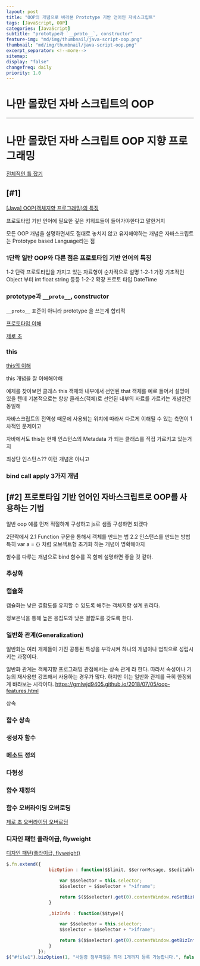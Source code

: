 ```yaml
---
layout: post
title: "OOP의 개념으로 바라본 Prototype 기반 언어인 자바스크립트"
tags: [JavaScript, OOP]
categories: [JavaScript]
subtitle: "prototype과 `__proto__`, constructor"
feature-img: "md/img/thumbnail/java-script-oop.png"    
thumbnail: "md/img/thumbnail/java-script-oop.png"
excerpt_separator: <!--more-->
sitemap:
display: "false"
changefreq: daily
priority: 1.0
---
```


<!--more-->

# 나만 몰랐던 자바 스크립트의 OOP

---

# 나만 몰랐던 자바 스크립트 OOP 지향 프로그래밍


[전체적인 틀 잡기 ](https://developer.mozilla.org/ko/docs/Web/JavaScript/Introduction_to_Object-Oriented_JavaScript)

## [#1] 

[[Java] OOP(객체지향 프로그래밍)의 특징](https://gmlwjd9405.github.io/2018/07/05/oop-features.html)

프로토타입 기반 언어에 필요한 깊은 키워드들이 들어가야한다고 말한거지

모든 OOP 개념을 설명하면서도 절대로 놓치지 않고 유지해야하는 개념은 자바스크립트는 Prototype based Language라는 점

### 1단락 일반 OOP와 다른 점은 프로토타입 기반 언어의 특징
 1-2 단락 프로토타입을 가지고 있는 자료형이 순차적으로 설명
    1-2-1 가장 기초적인 Object 부터 int float string 등등
    1-2-2 확장 프로토 타입 DateTime

###  prototype과 `__proto__`, constructor

`__proto__`  표준이 아니라 prototype 을 쓰는게 합리적

[프로토타입 이해](http://www.nextree.co.kr/p7323/)

[제로 초]((https://www.zerocho.com/category/JavaScript/post/573c2acf91575c17008ad2fc)
)

### this

[this의 이해](http://webframeworks.kr/tutorials/translate/explanation-of-this-in-javascript-1/)

this 개념을 잘 이해해야해

예제를 찾아보면 클래스 this 객체와 내부에서 선언된 that 객체를 예로 들어서 설명이 있을 텐데  기본적으로는 항상 클래스(객체)로 선언된 내부의 자료를 가르키는 개념인건 동일해

자바스크립트의 전역성 때문에 사용되는 위치에 따라서 다르게 이해될 수 있는 측면이 1차적인 문제이고

자바에서도 this는 현재 인스턴스의 Metadata 가 되는 클래스를 직접 가르키고 있는거지

최상단 인스턴스?? 이런 개념은 아니고

### bind call apply 3가지 개념

## [#2] 프로토타입 기반 언어인 자바스크립트로 OOP를 사용하는 기법

일반 oop 예를 먼저 적절하게 구성하고 js로 샘플 구성하면 되겠다

2단락에서
  2.1 Function 구문을 통해서 객체를 만드는 법
  2.2 인스턴스를 만드는 방법
특히 var a = {} 처럼 오브젝트형 초기화 하는 개념이 명확해야지

함수를 다루는 개념으로 bind 함수를 꼭 함께 설명하면 좋을 것 같아.

### 추상화

### 캡슐화
캡슐화는 낮은 결합도를 유지할 수 있도록 해주는 객체지향 설계 원리다.

 정보은닉을 통해 높은 응집도와 낮은 결합도를 갖도록 한다.

 ### 일반화 관계(Generalization)
 일반화는 여러 개체들이 가진 공통된 특성을 부각시켜 하나의 개념이나 법칙으로 성립시키는 과정이다.

 일반화 관계는 객체지향 프로그래밍 관점에서는 상속 관계 라 한다.
 따라서 속성이나 기능의 재사용만 강조해서 사용하는 경우가 많다.
 하지만 이는 일반화 관계를 극히 한정되게 바라보는 시각이다.
 https://gmlwjd9405.github.io/2018/07/05/oop-features.html

 상속


### 함수 상속





### 생성자 함수

### 메소드 정의



### 다형성

### 함수 재정의

### 함수 오버라이딩 오버로딩

[제로 초 오버라이딩 오버로딩](https://www.zerocho.com/category/JavaScript/post/59c17a58f40d2800197c65d6)

### 디자인 패턴 플라이급, flyweight

[디자인 패턴(플라이급, flyweight)](https://www.zerocho.com/category/JavaScript/post/57bbb0a3f6f59c170071d2e2)

``` javascript
$.fn.extend({
                bizOption : function($$limit, $$errorMesage, $$editable){

                    var $$selector = this.selector;
                    $$selector = $$selector + ">iframe";

                    return $($$selector).get(0).contentWindow.reSetBizOption($$limit, $$errorMesage, $$editable);
                }

                ,bizInfo : function($$type){

                    var $$selector = this.selector;
                    $$selector = $$selector + ">iframe";

                    return $($$selector).get(0).contentWindow.getBizInfo($$type);
                }
            });
$("#file1").bizOption(1, "사원증 첨부파일은 최대 1개까지 등록 가능합니다.", false);
```
